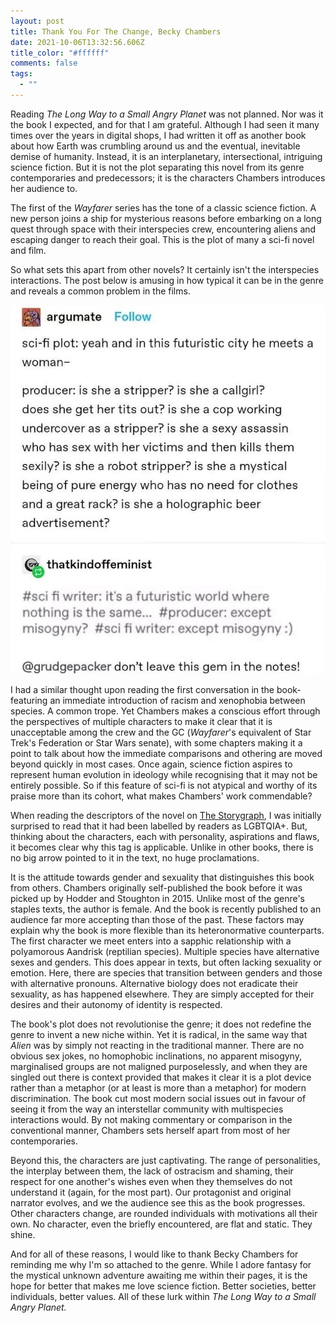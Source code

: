 ```yaml
---
layout: post
title: Thank You For The Change, Becky Chambers
date: 2021-10-06T13:32:56.606Z
title_color: "#ffffff"
comments: false
tags:
  - ""
---
```

Reading *The Long Way to a Small Angry Planet* was not planned. Nor was it the book I expected, and for that I am grateful. Although I had seen it many times over the years in digital shops, I had written it off as another book about how Earth was crumbling around us and the eventual, inevitable demise of humanity. Instead, it is an interplanetary, intersectional, intriguing science fiction. But it is not the plot separating this novel from its genre contemporaries and predecessors; it is the characters Chambers introduces her audience to.

The first of the *Wayfarer* series has the tone of a classic science fiction. A new person joins  a ship for mysterious reasons before embarking on a long quest through space with their interspecies crew, encountering aliens and escaping danger to reach their goal. This is the plot of many a sci-fi novel and film. 

So what sets this apart from other novels? It certainly isn't the interspecies interactions. The post below is amusing in how typical it can be in the genre and reveals a common problem in the films.

![](../uploads/article11-misogynytweet.jpg)

I had a similar thought upon reading the first conversation in the book- featuring an immediate introduction of racism and xenophobia between species. A common trope. Yet Chambers makes a conscious effort through the perspectives of multiple characters to make it clear that it is unacceptable among the crew and the GC (*Wayfarer*'s equivalent of Star Trek's Federation or Star Wars senate), with some chapters making it a point to talk about how the immediate comparisons and othering are moved beyond quickly in most cases. Once again, science fiction aspires to represent human evolution in ideology while recognising that it may not be entirely possible. So if this feature of sci-fi is not atypical and worthy of its praise more than its cohort, what makes Chambers' work commendable?

When reading the descriptors of the novel on [The Storygraph](https://www.thestorygraph.com/), I was initially surprised to read that it had been labelled by readers as LGBTQIA+. But, thinking about the characters, each with personality, aspirations and flaws, it becomes clear why this tag is applicable. Unlike in other books, there is no big arrow pointed to it in the text, no huge proclamations.

It is the attitude towards gender and sexuality that distinguishes this book from others. Chambers originally self-published the book before it was picked up by Hodder and Stoughton in 2015. Unlike most of the genre's staples texts, the author is female. And the book is recently published to an audience far more accepting than those of the past. These factors may explain why the book is more flexible than its heteronormative counterparts. The first character we meet enters into a sapphic relationship with a polyamorous Aandrisk (reptilian species). Multiple species have alternative sexes and genders. This does appear in texts, but often lacking sexuality or emotion. Here, there are species that transition between genders and those with alternative pronouns. Alternative biology does not eradicate their sexuality, as has happened elsewhere. They are simply accepted for their desires and their autonomy of identity is respected.

The book's plot does not revolutionise the genre; it does not redefine the genre to invent a new niche within. Yet it is radical, in the same way that *Alien* was by simply not reacting in the traditional manner. There are no obvious sex jokes, no homophobic inclinations, no apparent misogyny, marginalised groups are not maligned purposelessly, and when they are singled out there is context provided that makes it clear it is a plot device rather than a metaphor (or at least is more than a metaphor) for modern discrimination. The book cut most modern social issues out in favour of seeing it from the way an interstellar community with multispecies interactions would. By not making commentary or comparison in the conventional manner, Chambers sets herself apart from most of her contemporaries.

Beyond this, the characters are just captivating. The range of personalities, the interplay between them, the lack of ostracism and shaming, their respect for one another's wishes even when they themselves do not understand it (again, for the most part). Our protagonist and original narrator evolves, and we the audience see this as the book progresses. Other characters change, are rounded individuals with motivations all their own. No character, even the briefly encountered, are flat and static. They shine.

And for all of these reasons, I would like to thank Becky Chambers for reminding me why I'm so attached to the genre. While I adore fantasy for the mystical unknown adventure awaiting me within their pages, it is the hope for better that makes me love science fiction. Better societies, better individuals, better values. All of these lurk within *The Long Way to a Small Angry Planet.*